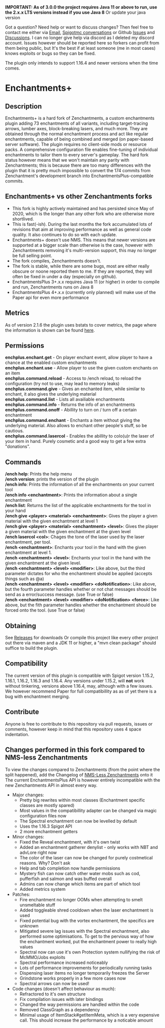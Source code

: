 **IMPORTANT: As of 3.0.0 the project requires Java 11 or above to run, use the 2.x.x LTS versions instead if you use Java 8**
Or update your java version

Got a question? Need help or want to discuss changes? Then feel free to contact me either via [Email](mail-to:admin@geolykt.de), [Spigotmc conversations](https://www.spigotmc.org/conversations/add) or Github [Issues](https://github.com/Geolykt/EnchantmentsPlus/issues) and [Discussions](https://github.com/Geolykt/EnchantmentsPlus/discussions). I can no longer give help via discord as I deleted my discord account. Issues however should be reported here so forkers can profit from them being public, but It's the best if at least someone (me in most cases) knows exploits or bugs so they can be fixed.

The plugin only intends to support 1.16.4 and newer versions when the time comes.

# Enchantments+
## Description
Enchantments+ is a hard fork of Zenchantments, a custom enchantments plugin adding 73 enchantments of all variants, including target-tracing arrows, lumber axes, block-breaking lasers, and much more. They are obtained through the normal enchantment process and act like regular enchantments, capable of being combined and merged (on paper-based server software). The plugin requires no client-side mods or resource packs. A comprehensive configuration file enables fine-tuning of individual enchantments to tailor them to every server's gameplay. 
The hard fork status however means that we won't maintain any parity with Zenchantments; this is because there are too many differences with the plugin that it is pretty much impossible to convert the 174 commits from Zenchantment's development branch into EnchantmentsPlus-compatible commits.

## Enchantments+ vs other Zenchantments forks
  - This fork is highly actively maintained and has persisted since May of 2020, which is the longer than any other fork who are otherwise more shortlived.
  - This is fast(-ish). During the last months the fork accumulated lots of revisions that aim at improving performance as well as general code quality. It also continues to do so with each update.
  - Enchantments+ doesn't use NMS. This means that newer versions are supported at a bigger scale than otherwise is the case, however with Zenchantments remvoing it's multi-version support, this may no longer be full selling point.
  - The fork compiles, Zenchantments doesn't.
  - The fork is stable, while there are some bugs, most are either really obscure or noone reported them to me. If they are reported, they will often be fixed in under a day (especially on github).
  - EnchantmentsPlus 3+.x.x requires Java 11 (or higher) in order to compile and run, Zenchantments runs on Java 8
  - EnchantmentsPlus 4+.x.x (currently only planned) will make use of the Paper api for even more performance

## Metrics
As of version 2.1.6 the plugin uses bstats to cover metrics, the page where the information is shown can be found [here](https://bstats.org/plugin/bukkit/EnchantmentsPlus/9211).

## Permissions
<b>enchplus.enchant.get</b> - On player enchant event, allow player to have a chance at the enabled custom enchantments<br>
<b>enchplus.enchant.use</b> - Allow player to use the given custom enchants on an item<br>
<b>enchplus.command.reload</b> - Access to /ench reload, to reload the configuration (try not to use, may lead to memory leaks)<br>
<b>enchplus.command.give</b> - Gives an enchanted item, while similar to enchant, it also gives the underlying material<br>
<b>enchplus.command.list</b> - Lists all availiable enchantments<br>
<b>enchplus.command.info</b> - Returns the info of an enchantments<br>
<b>enchplus.command.onoff</b> - Abillity to turn on / turn off a certain enchantment<br>
<b>enchplus.command.enchant</b> - Enchants a item without giving the underlying material. Also allows to enchant other people's stuff, so be cautious.<br>
<b>enchplus.command.lasercol</b> - Enables the abillity to colo(u)r the laser of your item in hand. Purely cosmetic and a good way to get a few extra "donations".<br>

## Commands
**/ench help**: Prints the help menu <br>
**/ench version**: prints the version of the plugin <br>
**/ench info**: Prints the information of all the enchantments on your current tool <br>
**/ench info &lt;enchantment&gt;**: Prints the information about a single enchantment <br>
**/ench list**: Returns the list of the applicable enchantments for the tool in your hand <br>
**/ench give &lt;player&gt; &lt;material&gt; &lt;enchantment&gt;**: Gives the player a given material with the given enchantment at level 1 <br>
**/ench give &lt;player&gt; &lt;material&gt; &lt;enchantment&gt; &lt;level&gt;**: Gives the player a given material with the given enchantment at the given level <br>
**/ench lasercol &lt;col&gt;**: Chages the tone of the laser used by the laser enchantment, per tool. <br>
**/ench &lt;enchantment&gt;**: Enchants your tool in the hand with the given enchantment at level 1. <br>
**/ench &lt;enchantment&gt; &lt;level&gt;**: Enchants your tool in the hand with the given enchantment at the given level. <br>
**/ench &lt;enchantment&gt; &lt;level&gt; &lt;modifier&gt;**: Like above, but the third parameter dictates for who the enchantment should be applied (accepts things such as @a) <br>
**/ench &lt;enchantment&gt; &lt;level&gt; &lt;modifier&gt; &lt;doNotification&gt;**: Like above, but the fourth parameter handles whether or not chat messages should be send as a error/success message. (use True or false) <br>
**/ench &lt;enchantment&gt; &lt;level&gt; &lt;modifier&gt; &lt;doNotification&gt; &lt;force&gt;**: Like above, but the fith parameter handles whether the enchantment should be forced onto the tool. (use True or false) <br>

## Obtaining
See [Releases](https://github.com/Geolykt/EnchantmentsPlus/releases) for downloads
Or compile this project like every other project out there via maven and a JDK 11 or higher, a "mvn clean package" should suffice to build the plugin.

## Compatibility
The current version of this plugin is compatible with Spigot version 1.15.2, 1.16.1, 1.16.2, 1.16.3 and 1.16.4. Any versions under 1.15.2, will **not** work without tinkering, versions above 1.16.4, may, although with a few issues.
We however recommend Paper for full compatibillity as as of yet there is a bug with enchantment merging.

## Contribute
Anyone is free to contribute to this repository via pull requests, issues or comments, however keep in mind that this repository uses 4 space indentation.

## Changes performed in this fork compared to NMS-less Zenchantments
To view the changes compared to Zenchantments (from the point where the split happened), add the Changelog of [NMS-Less Zenchantments](https://github.com/Geolykt/NMSless-Zenchantments#changes-performed-in-this-fork) onto it
The current EnchantmentsPlus API is however entirely incompatible with the new Zenchantments API in almost every way.
<ul>
 <li>Major changes:
  <ul>
   <li>Pretty big rewrites within most classes (Enchantment specific classes are mostly spared)</li>
   <li>Most values in the compatibillity adapter can be changed via magic configuration files now</li>
   <li>The Spectral enchantment can now be levelled by default</li>
   <li>Uses the 1.16.3 Spigot API</li>
   <li>2 more enchantment getters</li>
  </ul>
 </li>
 <li>Minor changes:
  <ul>
   <li>Fixed the Reveal enchantment, with it's own twist</li>
   <li>Added an enchantment gatherer denylist - only works with NBT and advLore right now</li>
   <li>The color of the laser can now be changed for purely costmetical reasons. Why? Don't ask</li>
   <li>Help and tab completion now handle permissions</li>
   <li>Mystery fish can now catch other water mobs such as cod, pufferfish and salmon and was buffed overall</li>
   <li>Admins can now change which items are part of which tool</li>
   <li>Added metrics system</li>
  </ul>
 </li>
 <li>Patches:
  <ul>
   <li>Fire enchantment no longer OOMs when attempting to smelt unsmeltable stuff</li>
   <li>Added toggleable shred cooldown when the laser enchantment is used</li>
   <li>Fixed potential bug with the vortex enchantment, the specifics are unknown</li>
   <li>Mitigated severe lag issues with the Spectral enchantment, also performed some optimisations. To get to the pervious way of how the enchantment worked, put the enchantment power to really high values</li>
   <li>Spectral now can use it's own Protection system nullifying the risk of McMMO/Jobs exploits</li>
   <li>Spectral performance increased noticeably</li>
   <li>Lots of performance improvements for periodically running tasks</li>
   <li>Dispensing laser items no longer temporarily freezes the Server</li>
   <li>Grindstone works properly in a few more cases now</li>
   <li>Spectral arrows can now be used!</li>
  </ul>
 </li>
 <li>Code changes (doesn't affect behaviour as much):
  <ul>
   <li>Refractored to it's own structure</li>
   <li>Fix compilation issues with later bindings</li>
   <li>Changed the way permissions are handled within the code</li>
   <li>Removed ClassGraph as a dependency</li>
   <li>Minimal usage of ItemStack#getItemMeta, which is a very expensive call. This should increase the performance by a noticable amount</li>
  </ul>
 </li>
</ul>
